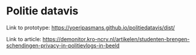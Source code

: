 # Politie datavis

Link to prototype: https://yoeripasmans.github.io/politiedatavis/dist/

Link to article: https://demonitor.kro-ncrv.nl/artikelen/studenten-brengen-schendingen-privacy-in-politievlogs-in-beeld
